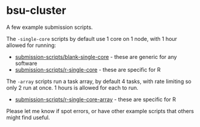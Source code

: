 # bsu-cluster

A few example submission scripts.

The `-single-core` scripts by default use 1 core on 1 node, with 1 hour allowed for running:
* [submission-scripts/blank-single-core](submission-scripts/blank-single-core) - these are generic for any software
* [submission-scripts/r-single-core](submission-scripts/r-single-core) - these are specific for R

The `-array` scripts run a task array, by default 4 tasks, with rate limiting so only 2 run at once. 1 hours is allowed for each to run.
* [submission-scripts/r-single-core-array](submission-scripts/r-single-core-array) - these are specific for R

Please let me know if spot errors, or have other example scripts that others might find useful.
